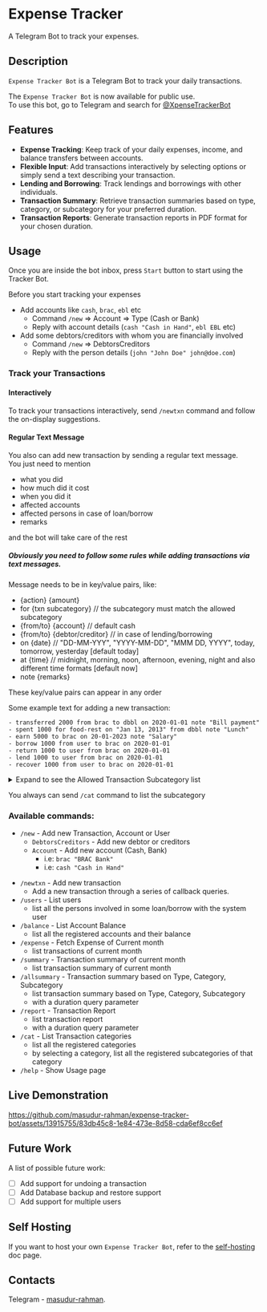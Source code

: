 # Expense Tracker

A Telegram Bot to track your expenses.

## Description

`Expense Tracker Bot` is a Telegram Bot to track your daily transactions.

The `Expense Tracker Bot` is now available for public use.  
To use this bot, go to Telegram and search for [@XpenseTrackerBot](https://t.me/XpenseTrackerBot)

## Features

- **Expense Tracking**: Keep track of your daily expenses, income, and balance transfers between accounts.
- **Flexible Input**: Add transactions interactively by selecting options or simply send a text describing your transaction.
- **Lending and Borrowing**: Track lendings and borrowings with other individuals.
- **Transaction Summary**: Retrieve transaction summaries based on type, category, or subcategory for your preferred duration.
- **Transaction Reports**: Generate transaction reports in PDF format for your chosen duration.

## Usage

Once you are inside the bot inbox,  press `Start` button to start using the Tracker Bot.

Before you start tracking your expenses
- Add accounts like `cash`, `brac`, `ebl` etc
  - Command `/new` => Account => Type (Cash or Bank)
  - Reply with account details (`cash "Cash in Hand"`, `ebl EBL` etc)
- Add some debtors/creditors with whom you are financially involved
  - Command `/new` => DebtorsCreditors
  - Reply with the person details (`john "John Doe" john@doe.com`)

### Track your Transactions

#### Interactively
To track your transactions interactively, send `/newtxn` command and follow the on-display suggestions.

#### Regular Text Message
You also can add new transaction by sending a regular text message.  
You just need to mention
- what you did
- how much did it cost
- when you did it
- affected accounts
- affected persons in case of loan/borrow
- remarks

and the bot will take care of the rest

##### Obviously you need to follow some rules while adding transactions via text messages.

Message needs to be in key/value pairs, like:
- {action} {amount}
- for {txn subcategory} // the subcategory must match the allowed subcategory
- {from/to} {account} // default cash
- {from/to} {debtor/creditor} // in case of lending/borrowing
- on {date} // "DD-MM-YYY", "YYYY-MM-DD", "MMM DD, YYYY", today, tomorrow, yesterday [default today]
- at {time} // midnight, morning, noon, afternoon, evening, night and also different time formats [default now] 
- note {remarks}

These key/value pairs can appear in any order


Some example text for adding a new transaction:
```
- transferred 2000 from brac to dbbl on 2020-01-01 note "Bill payment"
- spent 1000 for food-rest on "Jan 13, 2013" from dbbl note "Lunch"
- earn 5000 to brac on 20-01-2023 note "Salary"
- borrow 1000 from user to brac on 2020-01-01
- return 1000 to user from brac on 2020-01-01
- lend 1000 to user from brac on 2020-01-01
- recover 1000 from user to brac on 2020-01-01
```

<details>
<summary>Expand to see the Allowed Transaction Subcategory list</summary>

```
Food (food):
- Restaurants (food-rest)
- Groceries (food-groc)
- Takeout (food-take)
- Snacks (food-snack)
- Fruits (food-fruit)
- Beverages (food-bev)

Housing (house):
- Rent (house-rent)
- Utilities (house-util)
- Furniture (house-furn)
- Electronics (house-elec)
- Real State (house-real)

Entertainment (ent):
- Movies (ent-movie)
- Subscription (ent-sub)
- Recreation (ent-rec)
- Books (ent-books)

Personal Care (pc):
- Salon (pc-salon)
- Toiletries (pc-toilet)
- Gym (pc-gym)
- Clothing (pc-cloth)
- Health (pc-health)
- Medicine (pc-med)

Travel (trv):
- Accommodation (trv-accom)
- Dining (trv-dine)
- Sightseeing (trv-sight)
- Transportation (trv-trans)
- Gifts (trv-gift)

Financial (fin):
- Salary (fin-sal)
- Deposit (fin-deposit)
- Withdraw (fin-with)
- DPS (fin-dps)
- Credit Card Payment (fin-ccpay)
- Bank Transfer (fin-bank)
- Loan (fin-loan)
- Loan Recovery (fin-recover)
- Borrow (fin-borrow)
- Borrow Return (fin-return)
- Tax (fin-tax)
- Charges (fin-charge)
- Mobile Recharge (fin-flexi)

Miscellaneous (misc):
- Initial Amount (misc-init)
- Giveaway (misc-give)
- Miscellaneous (misc-misc)
```

</details>

You always can send `/cat` command to list the subcategory

### Available commands:
- `/new` - Add new Transaction, Account or User
  - `DebtorsCreditors` - Add new debtor or creditors
  - `Account` - Add new account (Cash, Bank)
    - i.e: `brac "BRAC Bank"`
    - i.e: `cash "Cash in Hand"`

[//]: # (  - `txn` - Add new transaction)
[//]: # (    - through some flags)
[//]: # (    - i.e: `<amount> -t=<type> -s=<subcat> -f=<src> -d=<dst> -u=<user> -r=<remarks>`)

- `/newtxn` - Add new transaction
  - Add a new transaction through a series of callback queries.
- `/users` - List users
  - list all the persons involved in some loan/borrow with the system user
- `/balance` - List Account Balance
  - list all the registered accounts and their balance
- `/expense` - Fetch Expense of Current month
  - list transactions of current month
- `/summary` - Transaction summary of current month
  - list transaction summary of current month
- `/allsummary` - Transaction summary based on Type, Category, Subcategory
  - list transaction summary based on Type, Category, Subcategory
  - with a duration query parameter
- `/report` - Transaction Report
  - list transaction report
  - with a duration query parameter
- `/cat` - List Transaction categories
  - list all the registered categories
  - by selecting a category, list all the registered subcategories of that category
- `/help` - Show Usage page


## Live Demonstration

https://github.com/masudur-rahman/expense-tracker-bot/assets/13915755/83db45c8-1e84-473e-8d58-cda6ef8cc6ef

## Future Work

A list of possible future work:
- [ ] Add support for undoing a transaction
- [ ] Add Database backup and restore support
- [ ] Add support for multiple users

## Self Hosting

If you want to host your own `Expense Tracker Bot`, refer to the [self-hosting](./docs-selfhost) doc page.

## Contacts

Telegram - [masudur-rahman](https://t.me/masudur_rahman).
